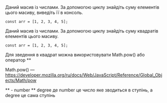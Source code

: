 Даний масив із числами. За допомогою циклу знайдіть суму елементів цього масиву, виведіть її в консоль.

`const arr = [1, 2, 3, 4, 5];`

Даний масив із числами. За допомогою циклу знайдіть суму квадратів елементів цього масиву.

`const arr = [1, 2, 3, 4, 5];`

Для зведення в квадрат можна використовувати Math.pow() або оператор **

Math.pow() — https://developer.mozilla.org/ru/docs/Web/JavaScript/Reference/Global_Objects/Math/pow

** - number ** degree де number це число яке зводиться в ступінь, а degree це сама ступінь